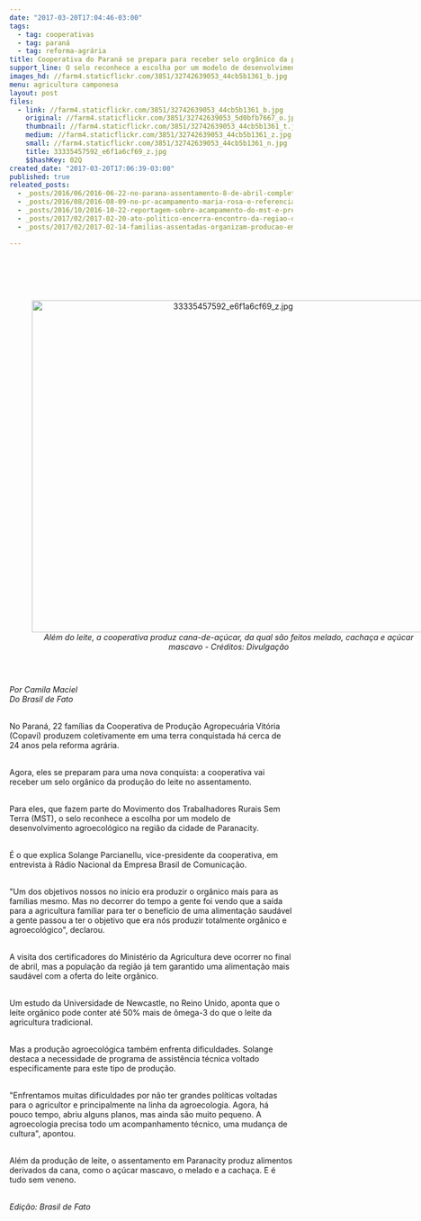 ```yaml
---
date: "2017-03-20T17:04:46-03:00"
tags:
  - tag: cooperativas
  - tag: paraná
  - tag: reforma-agrária
title: Cooperativa do Paraná se prepara para receber selo orgânico da produção de leite
support_line: O selo reconhece a escolha por um modelo de desenvolvimento agroecológico no assentamento na cidade de Paranacity
images_hd: //farm4.staticflickr.com/3851/32742639053_44cb5b1361_b.jpg
menu: agricultura camponesa
layout: post
files:
  - link: //farm4.staticflickr.com/3851/32742639053_44cb5b1361_b.jpg
    original: //farm4.staticflickr.com/3851/32742639053_5d0bfb7667_o.jpg
    thumbnail: //farm4.staticflickr.com/3851/32742639053_44cb5b1361_t.jpg
    medium: //farm4.staticflickr.com/3851/32742639053_44cb5b1361_z.jpg
    small: //farm4.staticflickr.com/3851/32742639053_44cb5b1361_n.jpg
    title: 33335457592_e6f1a6cf69_z.jpg
    $$hashKey: 02Q
created_date: "2017-03-20T17:06:39-03:00"
published: true
releated_posts:
  - _posts/2016/06/2016-06-22-no-parana-assentamento-8-de-abril-completa-19-anos.md
  - _posts/2016/08/2016-08-09-no-pr-acampamento-maria-rosa-e-referencia-em-producao-de-alimentos-saudaveis.md
  - _posts/2016/10/2016-10-22-reportagem-sobre-acampamento-do-mst-e-premiada-no-parana.md
  - _posts/2017/02/2017-02-20-ato-politico-encerra-encontro-da-regiao-oeste-no-parana.md
  - _posts/2017/02/2017-02-14-familias-assentadas-organizam-producao-em-torno-de-agroindustrias.md

---
```

<p><br />
<br />
&nbsp;</p>

<div style="text-align:center">
<figure class="image" style="display:inline-block"><img alt="33335457592_e6f1a6cf69_z.jpg" height="590" src="//farm4.staticflickr.com/3851/32742639053_44cb5b1361_b.jpg" width="700" />
<figcaption><em>Al&eacute;m do leite, a cooperativa produz cana-de-a&ccedil;&uacute;car, da qual s&atilde;o feitos melado, cacha&ccedil;a e a&ccedil;&uacute;car mascavo - Cr&eacute;ditos: Divulga&ccedil;&atilde;o</em></figcaption>
</figure>
</div>

<p>&nbsp;</p>

<p><em>Por Camila Maciel<br />
Do Brasil de Fato </em></p>

<p><br />
No Paran&aacute;, 22 fam&iacute;lias da Cooperativa de Produ&ccedil;&atilde;o Agropecu&aacute;ria Vit&oacute;ria (Copavi) produzem coletivamente em uma terra conquistada h&aacute; cerca de 24 anos pela reforma agr&aacute;ria.</p>

<p><br />
Agora, eles se preparam para uma nova conquista: a cooperativa vai receber um selo org&acirc;nico da produ&ccedil;&atilde;o do leite no assentamento.</p>

<p><br />
Para eles, que fazem parte do Movimento dos Trabalhadores Rurais Sem Terra (MST), o selo reconhece a escolha por um modelo de desenvolvimento agroecol&oacute;gico na regi&atilde;o da cidade de Paranacity.</p>

<p><br />
&Eacute; o que explica Solange Parcianellu, vice-presidente da cooperativa, em entrevista &agrave; R&aacute;dio Nacional da Empresa Brasil de Comunica&ccedil;&atilde;o.</p>

<p><br />
&quot;Um dos objetivos nossos no in&iacute;cio era produzir o org&acirc;nico mais para as fam&iacute;lias mesmo. Mas no decorrer do tempo a gente foi vendo que a sa&iacute;da para a agricultura familiar para ter o benef&iacute;cio de uma alimenta&ccedil;&atilde;o saud&aacute;vel a gente passou a ter o objetivo que era n&oacute;s produzir totalmente org&acirc;nico e agroecol&oacute;gico&quot;, declarou.</p>

<p><br />
A visita dos certificadores do Minist&eacute;rio da Agricultura deve ocorrer no final de abril, mas a popula&ccedil;&atilde;o da regi&atilde;o j&aacute; tem garantido uma alimenta&ccedil;&atilde;o mais saud&aacute;vel com a oferta do leite org&acirc;nico.</p>

<p><br />
Um estudo da Universidade de Newcastle, no Reino Unido, aponta que o leite org&acirc;nico pode conter at&eacute; 50% mais de &ocirc;mega-3 do que o leite da agricultura tradicional.</p>

<p><br />
Mas a produ&ccedil;&atilde;o agroecol&oacute;gica tamb&eacute;m enfrenta dificuldades. Solange destaca a necessidade de programa de assist&ecirc;ncia t&eacute;cnica voltado especificamente para este tipo de produ&ccedil;&atilde;o.</p>

<p><br />
&quot;Enfrentamos muitas dificuldades por n&atilde;o ter grandes pol&iacute;ticas voltadas para o agricultor e principalmente na linha da agroecologia. Agora, h&aacute; pouco tempo, abriu alguns planos, mas ainda s&atilde;o muito pequeno. A agroecologia precisa todo um acompanhamento t&eacute;cnico, uma mudan&ccedil;a de cultura&quot;, apontou.</p>

<p><br />
Al&eacute;m da produ&ccedil;&atilde;o de leite, o assentamento em Paranacity produz alimentos derivados da cana, como o a&ccedil;&uacute;car mascavo, o melado e a cacha&ccedil;a. E &eacute; tudo sem veneno.</p>

<p><br />
<em>Edi&ccedil;&atilde;o: Brasil de Fato</em></p>
